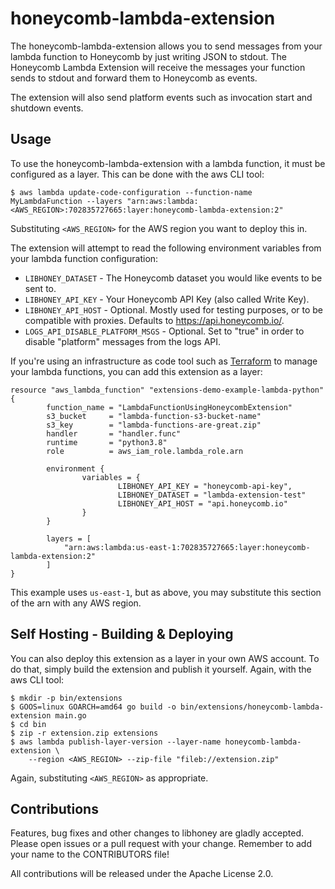 # honeycomb-lambda-extension

The honeycomb-lambda-extension allows you to send messages from your lambda
function to Honeycomb by just writing JSON to stdout. The Honeycomb Lambda
Extension will receive the messages your function sends to stdout and forward
them to Honeycomb as events.

The extension will also send platform events such as invocation start and
shutdown events.

## Usage

To use the honeycomb-lambda-extension with a lambda function, it must be configured as a layer. This can be done with the aws CLI tool:

```
$ aws lambda update-code-configuration --function-name MyLambdaFunction --layers "arn:aws:lambda:<AWS_REGION>:702835727665:layer:honeycomb-lambda-extension:2"
```

Substituting `<AWS_REGION>` for the AWS region you want to deploy this in.

The extension will attempt to read the following environment variables from your lambda function configuration:

- `LIBHONEY_DATASET` - The Honeycomb dataset you would like events to be sent to.
- `LIBHONEY_API_KEY` - Your Honeycomb API Key (also called Write Key).
- `LIBHONEY_API_HOST` - Optional. Mostly used for testing purposes, or to be compatible with proxies. Defaults to https://api.honeycomb.io/.
- `LOGS_API_DISABLE_PLATFORM_MSGS` - Optional. Set to "true" in order to disable "platform" messages from the logs API.

If you're using an infrastructure as code tool such as [Terraform](https://www.terraform.io/) to manage your lambda functions, you can add this extension as a layer:

```
resource "aws_lambda_function" "extensions-demo-example-lambda-python" {
        function_name = "LambdaFunctionUsingHoneycombExtension"
        s3_bucket     = "lambda-function-s3-bucket-name"
        s3_key        = "lambda-functions-are-great.zip"
        handler       = "handler.func"
        runtime       = "python3.8"
        role          = aws_iam_role.lambda_role.arn

        environment {
                variables = {
                        LIBHONEY_API_KEY = "honeycomb-api-key",
                        LIBHONEY_DATASET = "lambda-extension-test"
                        LIBHONEY_API_HOST = "api.honeycomb.io"
                }
        }
        
        layers = [
            "arn:aws:lambda:us-east-1:702835727665:layer:honeycomb-lambda-extension:2"
        ]
}
```

This example uses `us-east-1`, but as above, you may substitute this section of the arn with any AWS region.

## Self Hosting - Building & Deploying

You can also deploy this extension as a layer in your own AWS account. To do that, simply build
the extension and publish it yourself. Again, with the aws CLI tool:

```
$ mkdir -p bin/extensions
$ GOOS=linux GOARCH=amd64 go build -o bin/extensions/honeycomb-lambda-extension main.go
$ cd bin
$ zip -r extension.zip extensions
$ aws lambda publish-layer-version --layer-name honeycomb-lambda-extension \
    --region <AWS_REGION> --zip-file "fileb://extension.zip"
```

Again, substituting `<AWS_REGION>` as appropriate.

## Contributions

Features, bug fixes and other changes to libhoney are gladly accepted. Please open issues or a pull request with your change. Remember to add your name to the CONTRIBUTORS file!

All contributions will be released under the Apache License 2.0.